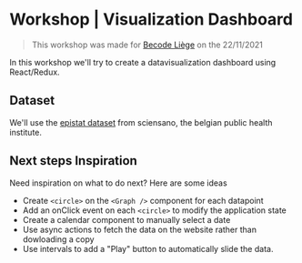 # Workshop | Visualization Dashboard

> This workshop was made for [Becode Liège](https://github.com/becodeorg) on the 22/11/2021

In this workshop we'll try to create a datavisualization dashboard using React/Redux.

## Dataset

We'll use the [epistat dataset](https://epistat.wiv-isp.be/covid/) from sciensano, the belgian public health institute.

## Next steps Inspiration

Need inspiration on what to do next? Here are some ideas

- Create `<circle>` on the `<Graph />` component for each datapoint
- Add an onClick event on each `<circle>` to modify the application state
- Create a calendar component to manually select a date
- Use async actions to fetch the data on the website rather than dowloading a copy
- Use intervals to add a "Play" button to automatically slide the data.

